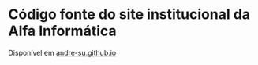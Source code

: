 # Código fonte do site institucional da Alfa Informática

Disponível em [andre-su.github.io](https://andre-su.github.io/alfa-informatica-portfolio/)
